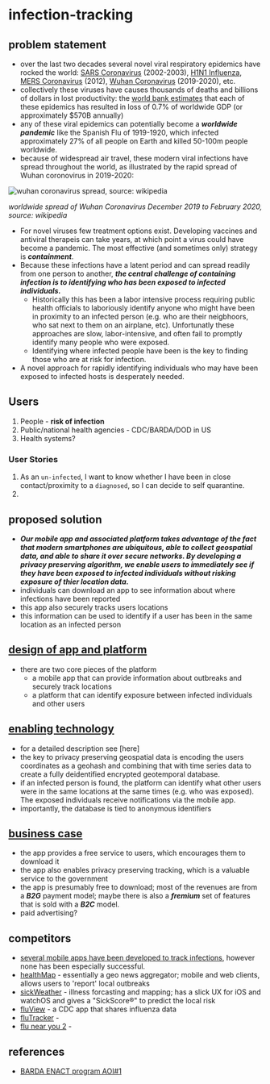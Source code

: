 # infection-tracking


## problem statement
* over the last two decades several novel viral respiratory epidemics have rocked the world: [SARS Coronavirus](https://en.wikipedia.org/wiki/Severe_acute_respiratory_syndrome) (2002-2003), [H1N1 Influenza](https://en.wikipedia.org/wiki/Influenza_A_virus_subtype_H1N1), [MERS Coronavirus](https://en.wikipedia.org/wiki/Middle_East_respiratory_syndrome-related_coronavirus) (2012), [Wuhan Coronavirus](https://en.wikipedia.org/wiki/Coronavirus_disease_2019) (2019-2020), etc.
* collectively these viruses have causes thousands of deaths and billions of dollars in lost productivity: the [world bank estimates](https://www.weforum.org/agenda/2018/05/how-epidemics-infect-the-global-economy-and-what-to-do-about-it/) that each of these epidemics has resulted in loss of 0.7% of worldwide GDP (or approximately $570B annually)
* any of these viral epidemics can potentially become a ***_worldwide pandemic_*** like the Spanish Flu of 1919-1920, which infected approximately 27% of all people on Earth and killed 50-100m people worldwide.
* because of widespread air travel, these modern viral infections have spread throughout the world, as illustrated by the rapid spread of Wuhan coronovirus in 2019-2020:

![wuhan coronavirus spread, source: wikipedia](https://upload.wikimedia.org/wikipedia/commons/b/b3/COVID-19-outbreak-timeline.gif)

_worldwide spread of Wuhan Coronavirus December 2019 to February 2020, source: wikipedia_

* For novel viruses few treatment options exist. Developing vaccines and antiviral therapeis can take years, at which point a virus could have become a pandemic. The most effective (and sometimes only) strategy is ***_containment_***.
* Because these infections have a latent period and can spread readily from one person to another, ***_the central challenge of containing infection is to identifying who has been exposed to infected individuals._*** 
  * Historically this has been a labor intensive process requiring public health officials to laboriously identify anyone who might have been in proximity to an infected person (e.g. who are their neigbhoors, who sat next to them on an airplane, etc). Unfortunatly these approaches are slow, labor-intensive, and often fail to promptly identify many people who were exposed.
  * Identifying where infected people have been is the key to finding those who are at risk for infection.
* A novel approach for rapidly identifying individuals who may have been exposed to infected hosts is desperately needed.

## Users
1. People - __risk of infection__
2. Public/national health agencies - CDC/BARDA/DOD in US
3. Health systems? 

### User Stories
1. As an `un-infected`, I want to know whether I have been in close contact/proximity to a ```diagnosed```, so I can decide to self quarantine. 
2. 

## proposed solution
* ***Our mobile app and associated platform takes advantage of the fact that modern smartphones are ubiquitous, able to collect geospatial data, and able to share it over secure networks. By developing a privacy preserving algorithm, we enable users to immediately see if they have been exposed to infected individuals without risking exposure of thier location data.***
 * individuals can download an app to see information about where infections have been reported
 * this app also securely tracks users locations
 * this information can be used to identify if a user has been in the same location as an infected person

## [design of app and platform](https://github.com/nickmmark/infection-tracking/blob/master/DESIGN.md)
* there are two core pieces of the platform
  * a mobile app that can provide information about outbreaks and securely track locations
  * a platform that can identify exposure between infected individuals and other users
  

## [enabling technology](https://github.com/nickmmark/infection-tracking/blob/master/TECHNOLOGY.md)
* for a detailed description see [here]
* the key to privacy preserving geospatial data is encoding the users coordinates as a geohash and combining that with time series data to create a fully deidentified encrypted geotemporal database.
* if an infected person is found, the platform can identify what other users were in the same locations at the same times (e.g. who was exposed). The exposed individuals receive notifications via the mobile app.
* importantly, the database is tied to anonymous identifiers

## [business case]()
* the app provides a free service to users, which encourages them to download it
* the app also enables privacy preserving tracking, which is a valuable service to the government
* the app is presumably free to download; most of the revenues are from a ***B2G*** payment model; maybe there is also a ***fremium*** set of features that is sold with a ***B2C*** model.
 * paid advertising?

## competitors
* [several mobile apps have been developed to track infections](https://jglobalbiosecurity.com/articles/10.31646/gbio.39/), however none has been especially successful.
 * [healthMap](https://healthmap.org/en/) - essentially a geo news aggregator; mobile and web clients, allows users to 'report' local outbreaks
 * [sickWeather](http://www.sickweather.com/) - illness forcasting and mapping; has a slick UX for iOS and watchOS and gives a "SickScore®" to predict the local risk
 * [fluView](https://apps.apple.com/us/app/fluview/id507807044) - a CDC app that shares influenza data
 * [fluTracker](https://apps.apple.com/us/app/fluview/id507807044) - 
 * [flu near you 2](https://flunearyou.org/#!/) - 

## references
* [BARDA ENACT program AOI#1](https://drive.hhs.gov/files/DRIVe%20EZBAA%20Pre-Proposal%20Conference%20Slides%20Final_v2.pdf)
